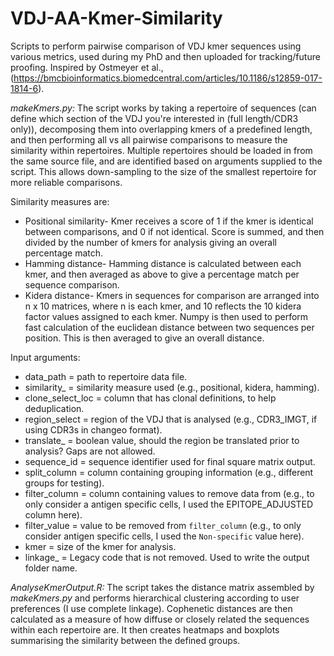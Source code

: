 # VDJ-AA-Kmer-Similarity
Scripts to perform pairwise comparison of VDJ kmer sequences using various metrics, used during my PhD and then uploaded for tracking/future proofing. Inspired by Ostmeyer et al., (https://bmcbioinformatics.biomedcentral.com/articles/10.1186/s12859-017-1814-6).

_makeKmers.py:_
The script works by taking a repertoire of sequences (can define which section of the VDJ you're interested in (full length/CDR3 only)), decomposing them into overlapping kmers of a predefined length, and then performing all vs all pairwise comparisons to measure the similarity within repertoires. Multiple repertoires should be loaded in from the same source file, and are identified based on arguments supplied to the script. This allows down-sampling to the size of the smallest repertoire for more reliable comparisons.

Similarity measures are:
* Positional similarity- Kmer receives a score of 1 if the kmer is identical between comparisons, and 0 if not identical. Score is summed, and then divided by the number of kmers for analysis giving an overall percentage match.
* Hamming distance- Hamming distance is calculated between each kmer, and then averaged as above to give a percentage match per sequence comparison.
* Kidera distance- Kmers in sequences for comparison are arranged into n x 10 matrices, where n is each kmer, and 10 reflects the 10 kidera factor values assigned to each kmer. Numpy is then used to perform fast calculation of the euclidean distance between two sequences per position. This is then averaged to give an overall distance.

Input arguments:
- data_path = path to repertoire data file.
- similarity_ = similarity measure used (e.g., positional, kidera, hamming).
- clone_select_loc = column that has clonal definitions, to help deduplication.
- region_select = region of the VDJ that is analysed (e.g., CDR3_IMGT, if using CDR3s in changeo format).
- translate_ = boolean value, should the region be translated prior to analysis? Gaps are not allowed.
- sequence_id = sequence identifier used for final square matrix output.
- split_column = column containing grouping information (e.g., different groups for testing).
- filter_column = column containing values to remove data from (e.g., to only consider a antigen specific cells, I used the EPITOPE_ADJUSTED column here).
- filter_value = value to be removed from `filter_column` (e.g., to only consider antigen specific cells, I used the `Non-specific` value here).
- kmer = size of the kmer for analysis.
- linkage_ = Legacy code that is not removed. Used to write the output folder name.
  
_AnalyseKmerOutput.R:_
The script takes the distance matrix assembled by _makeKmers.py_ and performs hierarchical clustering according to user preferences (I use complete linkage). Cophenetic distances are then calculated as a measure of how diffuse or closely related the sequences within each repertoire are. It then creates heatmaps and boxplots summarising the similarity between the defined groups.


